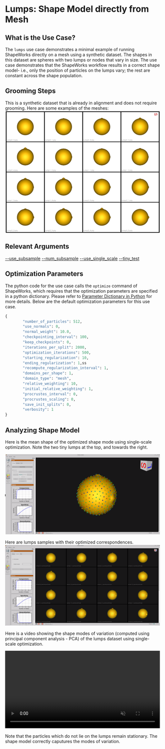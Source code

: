 # Lumps: Shape Model directly from Mesh

## What is the Use Case?
The `lumps` use case demonstrates a minimal example of running ShapeWorks directly on a mesh using a synthetic dataset. The shapes in this dataset are spheres with two lumps or nodes that vary in size. The use case demonstrates that the ShapeWorks workflow results in a correct shape model- i.e., only the position of particles on the lumps vary; the rest are constant across the shape population.

## Grooming Steps
This is a synthetic dataset that is already in alignment and does not require grooming.
Here are some examples of the meshes:
![Lumps meshes](../../img/use-cases/lumps/lumps_input.png)

## Relevant Arguments
[--use_subsample](../use-cases.md#-use_subsample)
[--num_subsample](../use-cases.md#-use_subsample)
[--use_single_scale](../use-cases.md#-use_single_scale)
[--tiny_test](../use-cases.md#-tiny_test)

## Optimization Parameters
The python code for the use case calls the `optimize` command of ShapeWorks, which requires that the optimization parameters are specified in a python dictionary. Please refer to [Parameter Dictionary in Python](../../workflow/optimize.md#parameter-dictionary-in-python) for more details. 
Below are the default optimization parameters for this use case.

```python
{        
        "number_of_particles": 512,
        "use_normals": 0,
        "normal_weight": 10.0,
        "checkpointing_interval": 100,
        "keep_checkpoints": 0,
        "iterations_per_split": 2000,
        "optimization_iterations": 500,
        "starting_regularization": 10,
        "ending_regularization": 1,ss
        "recompute_regularization_interval": 1,
        "domains_per_shape": 1,
        "domain_type": "mesh",
        "relative_weighting": 10,
        "initial_relative_weighting": 1,
        "procrustes_interval": 0,
        "procrustes_scaling": 0,
        "save_init_splits": 0,
        "verbosity": 1
}
```

## Analyzing Shape Model         
Here is the mean shape of the optimized shape mode using single-scale optimization. Note the two tiny lumps at the top, and towards the right.

![Lumps Mean Shape](../../img/use-cases/lumps/mean.png)

Here are lumps samples with their optimized correspondences.
![Lumps Samples](../../img/use-cases/lumps/samples.png)

Here is a video showing the shape modes of variation (computed using principal component analysis - PCA) of the lumps dataset using single-scale optimization.

<p><video src="https://sci.utah.edu/~shapeworks/doc-resources/mp4s/lumps_pca.mp4" autoplay muted loop controls style="width:100%"></p>

Note that the particles which do not lie on the lumps remain stationary. The shape model correctly caputures the modes of variation.
